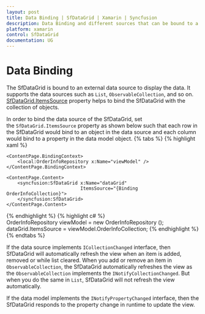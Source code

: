 ```yaml
---
layout: post
title: Data Binding | SfDataGrid | Xamarin | Syncfusion
description: Data Binding and different sources that can be bound to a SfDataGrid.
platform: xamarin
control: SfDataGrid
documentation: UG
---
```


# Data Binding

The SfDataGrid is bound to an external data source to display the data. It supports the data sources such as `List`, `ObservableCollection`, and so on. [SfDataGrid.ItemsSource](http://help.syncfusion.com/cr/cref_files/xamarin/sfdatagrid/Syncfusion.SfDataGrid.XForms~Syncfusion.SfDataGrid.XForms.SfDataGrid~ItemsSource.html) property helps to bind the SfDataGrid with the collection of objects.

In order to bind the data source of the SfDataGrid, set the `SfDataGrid.ItemsSource` property as shown below such that each row in the SfDataGrid would bind to an object in the data source and each column would bind to a property in the data model object.
{% tabs %}
{% highlight xaml %}
<?xml version="1.0" encoding="utf-8" ?>
<ContentPage xmlns="http://xamarin.com/schemas/2014/forms"
             xmlns:x="http://schemas.microsoft.com/winfx/2009/xaml"
             xmlns:local="clr-namespace:DataGridDemo;assembly=DataGridDemo"
             xmlns:syncfusion="clr-namespace:Syncfusion.SfDataGrid.XForms;assembly=Syncfusion.SfDataGrid.XForms" 
             x:Class="DataGridDemo.Sample">

    <ContentPage.BindingContext>
        <local:OrderInfoRepository x:Name="viewModel" />
    </ContentPage.BindingContext>

    <ContentPage.Content>
        <syncfusion:SfDataGrid x:Name="dataGrid"
                               ItemsSource="{Binding OrderInfoCollection}">
        </syncfusion:SfDataGrid>
    </ContentPage.Content>
</ContentPage>
{% endhighlight %} 
{% highlight c# %}
OrderInfoRepository viewModel = new OrderInfoRepository ();
dataGrid.ItemsSource = viewModel.OrderInfoCollection; 
{% endhighlight %}
{% endtabs %}

If the data source implements `ICollectionChanged` interface, then SfDataGrid will automatically refresh the view when an item is added, removed or while list cleared. When you add or remove an item in `ObservableCollection`, the SfDataGrid automatically refreshes the view as the `ObservableCollection` implements the `INotifyCollectionChanged`. But when you do the same in `List`, SfDataGrid will not refresh the view automatically.

If the data model implements the `INotifyPropertyChanged` interface, then the SfDataGrid responds to the property change in runtime to update the view.
